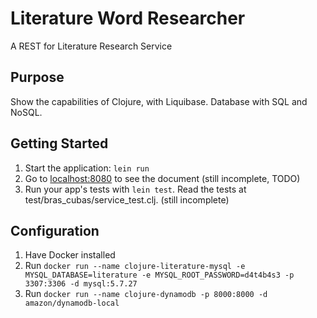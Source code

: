 # Literature Word Researcher

A REST for Literature Research Service

## Purpose

Show the capabilities of Clojure, with Liquibase. Database with SQL and NoSQL.

## Getting Started

1. Start the application: `lein run`
2. Go to [localhost:8080](http://localhost:8080/) to see the document (still incomplete, TODO)
4. Run your app's tests with `lein test`. Read the tests at test/bras_cubas/service_test.clj. (still incomplete)


## Configuration

1. Have Docker installed
2. Run `docker run --name clojure-literature-mysql -e MYSQL_DATABASE=literature -e MYSQL_ROOT_PASSWORD=d4t4b4s3 -p 3307:3306 -d mysql:5.7.27`
3. Run `docker run --name clojure-dynamodb -p 8000:8000 -d amazon/dynamodb-local`

